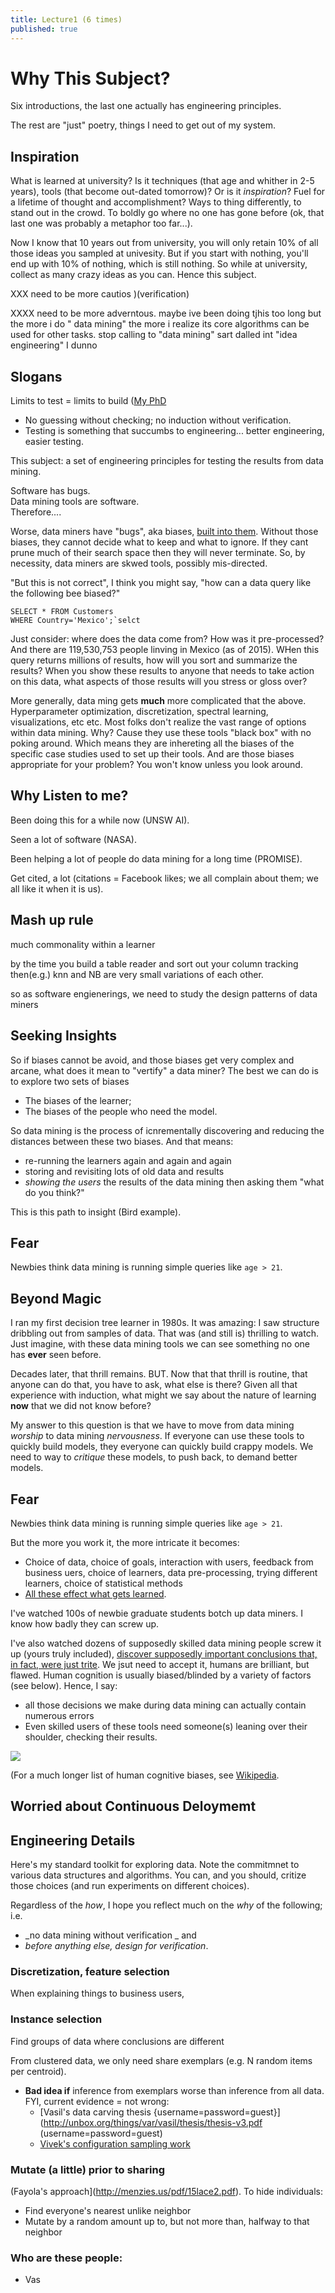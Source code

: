 ```yaml
---
title: Lecture1 (6 times)
published: true
---
```


# Why This Subject? 

Six introductions, the last one actually has engineering principles.

The rest are "just" poetry, things I need to get out of my system.

## Inspiration

What is learned at university? Is it techniques (that  age and whither in 2-5 years), tools (that become out-dated tomorrow)?
Or is it _inspiration_? Fuel for a lifetime of thought and accomplishment? Ways to thing differently, to stand out
in the crowd. To boldly go where no one has gone before (ok, that last one was probably a metaphor too far...).

Now I know that 10 years out from university, you will only retain 10% of all those ideas you sampled
at univesity. But if you start with nothing, you'll end up with 10% of nothing, which is still nothing. So while
at university, collect as many crazy ideas as you can. Hence this subject.

XXX need to be more cautios )(verification)

XXXX need to be more adverntous. maybe ive been doing tjhis too long but the more i do "
data mining" the more i realize its core algorithms can be used for other tasks. stop calling to "data mining" sart dalled int "idea engineering" I dunno

## Slogans


Limits to test = limits to build ([My PhD](http://menzies.us/pdf/95thesis.pdf)

- No guessing without checking; no induction without verification.
- Testing is something that succumbs to engineering... better engineering, easier testing.

This subject: a set of engineering principles for testing the results from data mining.

Software has bugs.    
Data mining tools are software.    
Therefore....    

Worse, data miners have "bugs", aka biases, [built into them](https://goo.gl/9ssteS). Without those biases, they cannot decide what to keep and what to ignore.
If they cant prune much of their search space then they will never terminate.  So, by necessity, data miners are
  skwed tools, possibly mis-directed.

"But this is not correct", I think you might say, "how can a data query like the following bee biased?"
  
    SELECT * FROM Customers
    WHERE Country='Mexico';`selct 

Just consider: where does the data come from? How was it pre-processed? And there are 119,530,753
people linving in Mexico (as of 2015). WHen this query returns millions of results, how will you sort and summarize
the results? When you show these results to anyone that needs to take action on this data, what
aspects of those results will you stress or gloss over?

More generally,  data ming gets **much** more complicated that the above. Hyperparameter optimization,
discretization, spectral learning, visualizations, etc etc. Most folks don't realize the vast range of options
within data mining. Why? Cause they use these tools "black box" with no poking around. Which means they are
inhereting all the biases of the specific case studies used to set up their tools. And are those biases appropriate
for your problem? You won't know unless you look around.

## Why Listen to me?

Been doing this for a while now (UNSW AI).

Seen a lot of software (NASA).

Been helping a lot of people do data mining for a long time (PROMISE).

Get cited, a lot (citations = Facebook likes; we all complain about them; we all like it when it is us).


## Mash up rule

much commonality within a learner

by the time you build a table reader and sort out your column tracking 
then(e.g.) knn and NB are very small variations of each other.

so as software engienerings, we need to study the design patterns of data miners

## Seeking Insights

So if biases cannot be avoid, and those biases get very complex and arcane, what does it mean to "vertify" a data miner?
The best we can do is to explore two sets of biases

- The biases of the learner;
- The biases of the people who need the model.

So data mining is the process of icnrementally discovering and reducing the distances between these two biases.
And that means:

- re-running the learners again and again and again
- storing and revisiting lots of old data and results
- _showing the users_ the results of the data mining then asking them "what do you think?"

This is this path to insight (Bird example).

## Fear

Newbies think data mining is running simple queries like `age > 21`.

## Beyond Magic

I ran my first decision tree learner in 1980s. It was amazing: I saw structure dribbling out
from samples of data. That was (and still is) thrilling to watch. Just imagine, with these data mining tools we can see  something no one has **ever** seen before.

Decades later, that thrill remains. BUT. Now that that thrill is routine, that anyone can do that, you have to ask, what else is there?   Given all that experience with induction, what might we say about the nature of learning **now** that we did not know before?

My answer to this question is that we have to move from data mining _worship_ to data mining _nervousness_. If everyone can use these tools to quickly build models, they everyone can quickly build crappy models. We need to way to _critique_ these models, to push back, to demand better models.

## Fear

Newbies think data mining is running simple queries like `age > 21`.

But the more you work it, the more intricate it becomes:

- Choice of data, choice of goals, interaction with users, feedback from business uers, choice of learners, data pre-processing, trying different learners, choice of statistical methods
- [All these effect what gets learned](https://github.com/txt/ase15/blob/master/models/icse14-v5-min.py).

I've watched 100s of newbie graduate students botch up data miners. I know how badly they can screw up.

 
I've also watched dozens of supposedly skilled data mining people screw it up (yours truly included), [discover supposedly important conclusions that, in fact, were just trite](https://pdfs.semanticscholar.org/ae7d/96ee5c7838343a7cf176d008cf3eaaeba1ef.pdf). We jsut need to accept it, humans are brilliant, but flawed. Human cognition is usually biased/blinded by a variety of factors (see below). Hence, I say: 

- all those decisions we make during data mining can actually contain numerous errors 
- Even skilled users of these tools need someone(s) leaning over their shoulder, checking their results.

![](http://images.mentalfloss.com/sites/default/files/styles/insert_main_wide_image/public/cognitive_biases.png)

(For a much longer list of human cognitive biases, see [Wikipedia](https://en.wikipedia.org/wiki/List_of_cognitive_biases).

## Worried about Continuous Deloymemt



## Engineering Details

Here's  my standard toolkit for exploring data. Note the commitmnet to various
data structures and algorithms. You can, and you should, critize those choices
(and run experiments on different choices). 

Regardless of the _how_, I hope you reflect much on the _why_ of the following;
i.e.

- _no data mining without verification _ and  
- _before anything else, design for verification_.

### Discretization, feature selection

When explaining things to business users, 

### Instance selection

Find groups of data where conclusions are different

From clustered data, we only need share  exemplars (e.g. N random items per centroid).

- **Bad idea if** inference from exemplars worse than inference from all data. FYI, current evidence = not wrong:
     - [Vasil's data carving thesis {username=password=guest}](http://unbox.org/things/var/vasil/thesis/thesis-v3.pdf (username=password=guest)
     - [Vivek's configuration sampling work](https://arxiv.org/pdf/1701.08106.pdf)
     
### Mutate (a little) prior to sharing

(Fayola's approach](http://menzies.us/pdf/15lace2.pdf). To hide individuals:

- Find everyone's nearest unlike neighbor
- Mutate by a random amount up to, but not more than, halfway to that neighbor

### Who are these people:

- Vas

